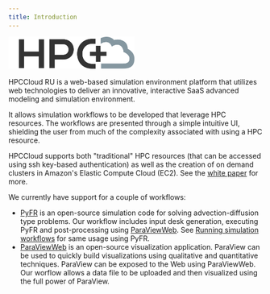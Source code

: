 ```yaml
---
title: Introduction
---
```


<img src="/logo.png" width="250px">

HPCCloud RU is a web-based simulation environment platform that utilizes web technologies to deliver an innovative, interactive SaaS advanced modeling and simulation environment.

It allows simulation workflows to be developed that leverage HPC resources. The workflows are presented through a simple intuitive UI, shielding the user from much of the complexity associated with using a HPC resource.

HPCCloud supports both "traditional" HPC resources (that can be accessed using ssh key-based authentication) as well as the creation of on demand clusters in Amazon's Elastic Compute Cloud (EC2). See the [white paper](http://ieeexplore.ieee.org/xpl/login.jsp?tp=&arnumber=7396134&url=http%3A%2F%2Fieeexplore.ieee.org%2Fxpls%2Fabs_all.jsp%3Farnumber%3D7396134) for more.

We currently have support for a couple of workflows:

- [PyFR](http://www.pyfr.org) is an open-source simulation code for solving advection-diffusion type problems. Our workflow includes input desk generation, executing PyFR and post-processing using [ParaViewWeb](http://www.paraview.org/web/). See [Running simulation workflows](usage__running.html) for same usage using PyFR.
- [ParaViewWeb](http://www.paraview.org/web/) is an open-source visualization application. ParaView can be used to quickly build visualizations using qualitative and quantitative techniques. ParaView can be exposed to the Web using ParaViewWeb. Our worflow allows a data file to be uploaded and then visualized using the full power of ParaView.

